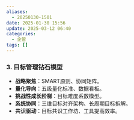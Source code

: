 ```yaml
---
aliases:
  - 20250130-1501
date: 2025-01-30 15:56
update: 2025-03-12 06:40
categories:
  - 企管
tags: []
---
```





### 3. 目标管理钻石模型
- **战略聚焦**：SMART原则、协同矩阵。
- **量化导向**：五级量化标准、数据看板。
- **挑战性成长阶梯**：目标难度系数模型。
- **系统协同**：三维目标对齐架构、长周期目标拆解。
- **共识驱动**：目标共识工作坊、工具提高效率。



